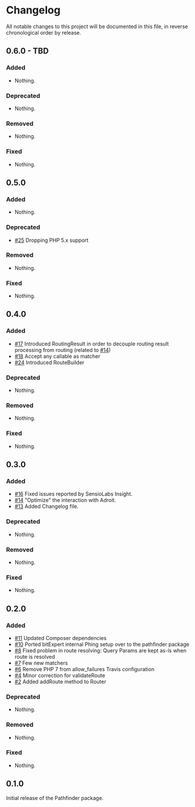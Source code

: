 # Changelog

All notable changes to this project will be documented in this file, in reverse chronological order by release.

## 0.6.0 - TBD

### Added

- Nothing.

### Deprecated

- Nothing.

### Removed

- Nothing.

### Fixed

- Nothing.

## 0.5.0

### Added

- Nothing.

### Deprecated

- [#25](https://github.com/bitExpert/pathfinder/pull/25) Dropping PHP 5.x support

### Removed

- Nothing.

### Fixed

- Nothing.

## 0.4.0

### Added

- [#17](https://github.com/bitExpert/pathfinder/pull/17) Introduced RoutingResult in order to decouple routing result processing from routing (related to [#14](https://github.com/bitExpert/pathfinder/issues/14))
- [#18](https://github.com/bitExpert/pathfinder/pull/18) Accept any callable as matcher
- [#24](https://github.com/bitExpert/pathfinder/pull/24) Introduced RouteBuilder

### Deprecated

- Nothing.

### Removed

- Nothing.

### Fixed

- Nothing.

## 0.3.0

### Added

-  [#16](https://github.com/bitExpert/pathfinder/pull/16) Fixed issues reported by SensioLabs Insight. 
-  [#14](https://github.com/bitExpert/pathfinder/pull/14) "Optimize" the interaction with Adroit.
-  [#13](https://github.com/bitExpert/pathfinder/pull/13) Added Changelog file.

### Deprecated

- Nothing.

### Removed

- Nothing.

### Fixed

- Nothing.

## 0.2.0

### Added

-  [#11](https://github.com/bitExpert/pathfinder/pull/11) Updated Composer dependencies
-  [#10](https://github.com/bitExpert/pathfinder/pull/10) Ported bitExpert internal Phing setup over to the pathfinder package
-  [#8](https://github.com/bitExpert/pathfinder/pull/8) Fixed problem in route resolving: Query Params are kept as-is when route is resolved
-  [#7](https://github.com/bitExpert/pathfinder/pull/7) Few new matchers 
-  [#6](https://github.com/bitExpert/pathfinder/pull/6) Remove PHP 7 from allow_failures Travis configuration 
-  [#4](https://github.com/bitExpert/pathfinder/pull/4) Minor correction for validateRoute
-  [#2](https://github.com/bitExpert/pathfinder/pull/2) Added addRoute method to Router

### Deprecated

- Nothing.

### Removed

- Nothing.

### Fixed

- Nothing.

## 0.1.0

Initial release of the Pathfinder package.
